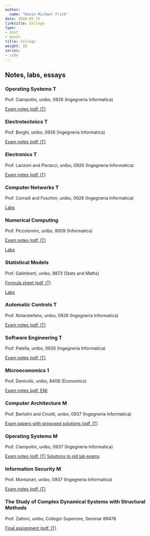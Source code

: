 ```yaml
---
author:
  name: "Kevin Michael Frick"
date: 2020-05-15
linktitle: College
type:
- post
- posts
title: College
weight: 10
series:
- code
---
```



## Notes, labs, essays

### Operating Systems T

Prof. Ciampolini, unibo, 0926 (Ingegneria Informatica)

[Exam notes (pdf, IT)](/college/notes/OS-T.pdf)

### Electrotechnics T

Prof. Borghi, unibo, 0926 (Ingegneria Informatica)

[Exam notes (pdf, IT)](/college/notes/ET-T.pdf)

### Electronics T

Prof. Lanzoni and Pieracci, unibo, 0926 (Ingegneria Informatica)

[Exam notes (pdf, IT)](/college/notes/EN-T.pdf)

### Computer Networks T

Prof. Corradi and Foschini, unibo, 0926 (Ingegneria Informatica)

[Labs](https://github.com/kmfrick/Computer_Networks_T_Lab)

### Numerical Computing

Prof. Piccolomini, unibo, 8009 (Informatica)

[Exam notes (pdf, IT)](/college/notes/NC.pdf)

[Labs](https://github.com/kmfrick/Numerical_Computing_Lab)
### Statistical Models

Prof. Galimberti, unibo, 8873 (Stats and Maths)

[Formula sheet (pdf, IT)](/college/notes/SM.pdf)

[Labs](https://github.com/kmfrick/Statistical_Models_Lab)

### Automatic Controls T

Prof. Notarstefano, unibo, 0926 (Ingegneria Informatica)

[Exam notes (pdf, IT)](/college/notes/AC-T.pdf)

### Software Engineering T

Prof. Patella, unibo, 0926 (Ingegneria Informatica)

[Exam notes (pdf, IT)](/college/notes/SE-T.pdf)

### Microeconomics 1

Prof. Denicolò, unibo, 8408 (Economics)

[Exam notes (pdf, EN)](/college/notes/uE-1.pdf)

### Computer Architecture M

Prof. Bartolini and Cinotti, unibo, 0937 (Ingegneria Informatica)

[Exam papers with proposed solutions (pdf, IT)](/college/notes/CA-M.pdf)

### Operating Systems M

Prof. Ciampolini, unibo, 0937 (Ingegneria Informatica)

[Exam notes (pdf, IT)](/college/notes/OS-M.pdf)
[Solutions to old lab exams](https://github.com/kmfrick/Operating_Systems_M_Lab)

### Information Security M

Prof. Montanari, unibo, 0937 (Ingegneria Informatica)

[Exam notes (pdf, IT)](/college/notes/IS-M.pdf)

### The Study of Complex Dynamical Systems with Structural Methods

Prof. Zattoni, unibo, Collegio Superiore, Seminar 89478

[Final assignment (pdf, IT)](/college/assignments/EZ_89478.pdf)

